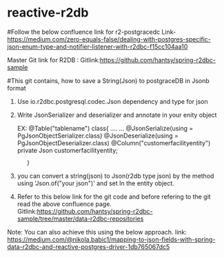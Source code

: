 # reactive-r2db

#Follow the below confluence link for r2-postgracedc
Link- https://medium.com/zero-equals-false/dealing-with-postgres-specific-json-enum-type-and-notifier-listener-with-r2dbc-f15cc104aa10

Master Git link for R2DB : Gitlink:https://github.com/hantsy/spring-r2dbc-sample

#This git contains, how to save a String(Json) to postgraceDB in Jsonb format
1. Use io.r2dbc.postgresql.codec.Json dependency and type for json
2. Write JsonSerializer and deserializer and annotate in your enity object

    EX: @Table("tablename")
        class{
           ....
           ...
          @JsonSerialize(using = PgJsonObjectSerializer.class)
          @JsonDeserialize(using = PgJsonObjectDeserializer.class)
          @Column("customerfacilityentity")
          private Json customerfacilityentity;
          
          }
          
3. you can convert a string(json) to Json(r2db type json) by the method using 'Json.of("your json")' and set In the entity object.
4. Refer to this below link for the git code and before refering to the git read the above confluence page.
  Gitlink:https://github.com/hantsy/spring-r2dbc-sample/tree/master/data-r2dbc-repositories



Note: You can also achieve this using the below approach.
  link: https://medium.com/@nikola.babic1/mapping-to-json-fields-with-spring-data-r2dbc-and-reactive-postgres-driver-1db765067dc5


